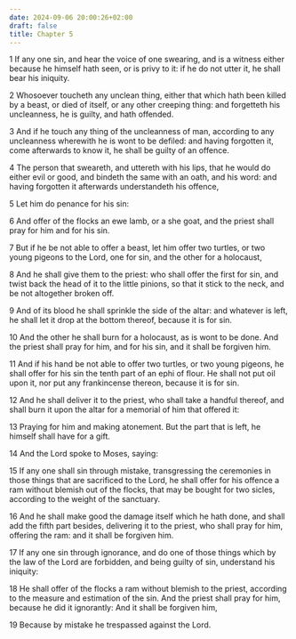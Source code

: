 ```yaml
---
date: 2024-09-06 20:00:26+02:00
draft: false
title: Chapter 5
---
```




1 If any one sin, and hear the voice of one swearing, and is a witness either because he himself hath seen, or is privy to it: if he do not utter it, he shall bear his iniquity.

2 Whosoever toucheth any unclean thing, either that which hath been killed by a beast, or died of itself, or any other creeping thing: and forgetteth his uncleanness, he is guilty, and hath offended.

3 And if he touch any thing of the uncleanness of man, according to any uncleanness wherewith he is wont to be defiled: and having forgotten it, come afterwards to know it, he shall be guilty of an offence.

4 The person that sweareth, and uttereth with his lips, that he would do either evil or good, and bindeth the same with an oath, and his word: and having forgotten it afterwards understandeth his offence,

5 Let him do penance for his sin:

6 And offer of the flocks an ewe lamb, or a she goat, and the priest shall pray for him and for his sin.

7 But if he be not able to offer a beast, let him offer two turtles, or two young pigeons to the Lord, one for sin, and the other for a holocaust,

8 And he shall give them to the priest: who shall offer the first for sin, and twist back the head of it to the little pinions, so that it stick to the neck, and be not altogether broken off.

9 And of its blood he shall sprinkle the side of the altar: and whatever is left, he shall let it drop at the bottom thereof, because it is for sin.

10 And the other he shall burn for a holocaust, as is wont to be done. And the priest shall pray for him, and for his sin, and it shall be forgiven him.

11 And if his hand be not able to offer two turtles, or two young pigeons, he shall offer for his sin the tenth part of an ephi of flour. He shall not put oil upon it, nor put any frankincense thereon, because it is for sin.

12 And he shall deliver it to the priest, who shall take a handful thereof, and shall burn it upon the altar for a memorial of him that offered it:

13 Praying for him and making atonement. But the part that is left, he himself shall have for a gift.

14 And the Lord spoke to Moses, saying:

15 If any one shall sin through mistake, transgressing the ceremonies in those things that are sacrificed to the Lord, he shall offer for his offence a ram without blemish out of the flocks, that may be bought for two sicles, according to the weight of the sanctuary.

16 And he shall make good the damage itself which he hath done, and shall add the fifth part besides, delivering it to the priest, who shall pray for him, offering the ram: and it shall be forgiven him.

17 If any one sin through ignorance, and do one of those things which by the law of the Lord are forbidden, and being guilty of sin, understand his iniquity:

18 He shall offer of the flocks a ram without blemish to the priest, according to the measure and estimation of the sin. And the priest shall pray for him, because he did it ignorantly: And it shall be forgiven him,

19 Because by mistake he trespassed against the Lord.

